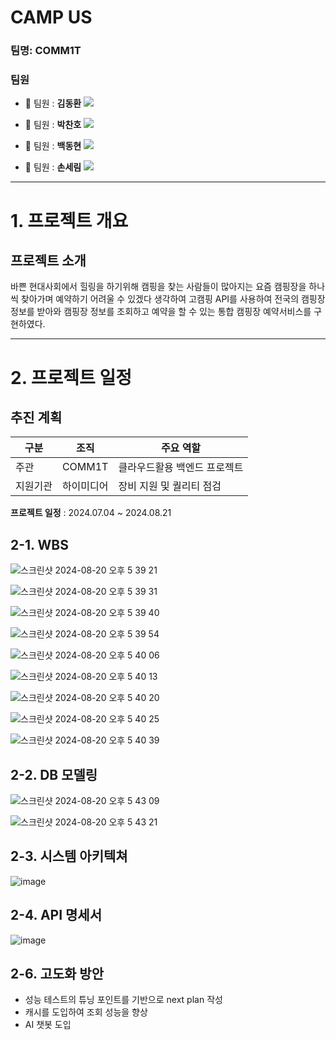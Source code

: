 # CAMP US

### 팀명: COMM1T

### 팀원

- 🐹 팀원 : **김동환**
[<img src="https://img.shields.io/badge/Github-Link-181717?logo=Github">](https://github.com/antmrhdqn)

- 🎀 팀원 : **박찬호**
[<img src="https://img.shields.io/badge/Github-Link-181717?logo=Github">](https://github.com/Yuharee)

- 🦊 팀원 : **백동현**
[<img src="https://img.shields.io/badge/Github-Link-181717?logo=Github">](https://github.com/dongh810)

- 🧸 팀원 : **손세림**
[<img src="https://img.shields.io/badge/Github-Link-181717?logo=Github">](https://github.com/bucky1005)




---

# 1. 프로젝트 개요

## 프로젝트 소개
바쁜 현대사회에서 힐링을 하기위해 캠핑을 찾는 사람들이 많아지는 요즘 캠핑장을 하나씩 찾아가며 예약하기 어려울 수 있겠다 생각하여 
고캠핑 API를 사용하여 전국의 캠핑장 정보를 받아와 캠핑장 정보를 조회하고 예약을 할 수 있는 통합 캠핑장 예약서비스를 구현하였다.


---

# 2. 프로젝트 일정 

## 추진 계획
| 구분 | 조직 | 주요 역할 |
| --- | --- | --- |
| 주관 | COMM1T | 클라우드활용 백엔드 프로젝트 |
| 지원기관 | 하이미디어 | 장비 지원 및 퀄리티 점검 |

**프로젝트 일정** : 2024.07.04 ~ 2024.08.21 

## 2-1. WBS

![스크린샷 2024-08-20 오후 5 39 21](https://github.com/user-attachments/assets/e837cbdc-2c4b-452f-9403-b2e4c1860314)

![스크린샷 2024-08-20 오후 5 39 31](https://github.com/user-attachments/assets/14358f15-cfb2-45ac-9fce-c3cca2073c20)

![스크린샷 2024-08-20 오후 5 39 40](https://github.com/user-attachments/assets/6110686a-caa0-43cf-94ce-dfc8909a273e)

![스크린샷 2024-08-20 오후 5 39 54](https://github.com/user-attachments/assets/80cf9bcd-3023-4059-aee8-62f24c393867)

![스크린샷 2024-08-20 오후 5 40 06](https://github.com/user-attachments/assets/8dc40866-46de-42f7-84f6-0c50c26a8155)

![스크린샷 2024-08-20 오후 5 40 13](https://github.com/user-attachments/assets/13981c14-d90f-4247-8279-26282c483cba)

![스크린샷 2024-08-20 오후 5 40 20](https://github.com/user-attachments/assets/246668e6-e527-4498-b48a-746d0bdb535e)

![스크린샷 2024-08-20 오후 5 40 25](https://github.com/user-attachments/assets/b9a97451-bf75-4ab6-9252-c82501f0a5d1)

![스크린샷 2024-08-20 오후 5 40 39](https://github.com/user-attachments/assets/d33ddd17-570f-4ee2-abb7-d7d1631492cf)

## 2-2. DB 모델링

![스크린샷 2024-08-20 오후 5 43 09](https://github.com/user-attachments/assets/a13d49b4-f428-49d1-a803-c0114d3ec251)

![스크린샷 2024-08-20 오후 5 43 21](https://github.com/user-attachments/assets/34d92b9d-d408-4587-88dc-602544313fd1)


## 2-3. 시스템 아키텍쳐
![image](https://github.com/user-attachments/assets/a1bc41f8-a38a-484c-bd25-d56ba5c99f33)


## 2-4. API 명세서
![image](https://github.com/user-attachments/assets/29656bfc-81dd-430b-bdac-f6cb875aa8f8)


## 2-6. 고도화 방안

- 성능 테스트의 튜닝 포인트를 기반으로 next plan 작성
- 캐시를 도입하여 조회 성능을 향상
- AI 챗봇 도입


